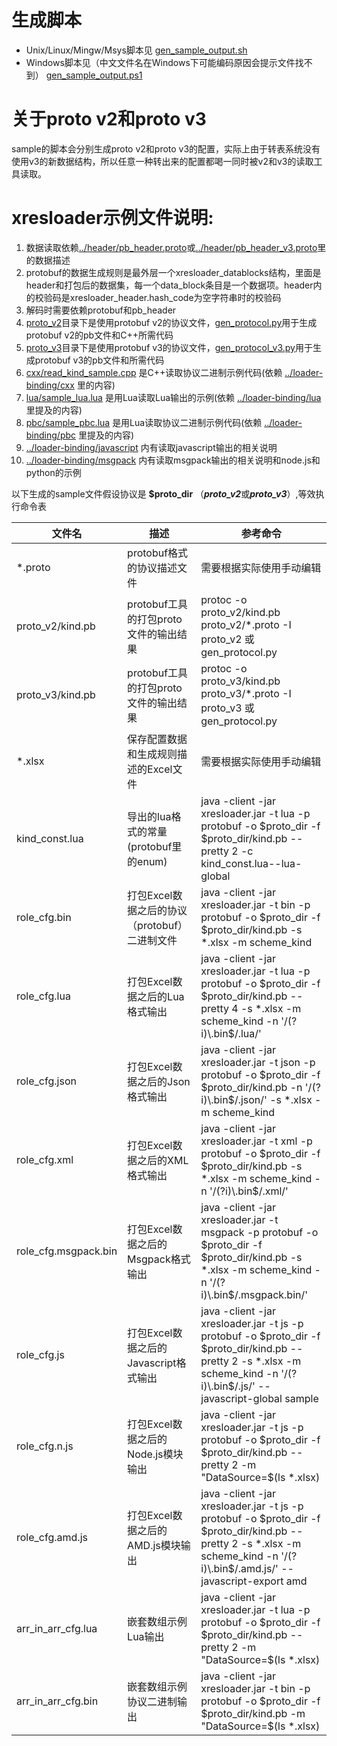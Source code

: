 生成脚本
======

+ Unix/Linux/Mingw/Msys脚本见 [gen_sample_output.sh](gen_sample_output.sh)
+ Windows脚本见（中文文件名在Windows下可能编码原因会提示文件找不到） [gen_sample_output.ps1](gen_sample_output.ps1)


关于proto v2和proto v3
======
sample的脚本会分别生成proto v2和proto v3的配置，实际上由于转表系统没有使用v3的新数据结构，所以任意一种转出来的配置都喝一同时被v2和v3的读取工具读取。


xresloader示例文件说明:
======

1. 数据读取依赖[../header/pb_header.proto](../header/pb_header.proto)或[../header/pb_header_v3.proto](../header/pb_header.proto)里的数据描述
2. protobuf的数据生成规则是最外层一个xresloader_datablocks结构，里面是header和打包后的数据集，每一个data_block条目是一个数据项。header内的校验码是xresloader_header.hash_code为空字符串时的校验码
3. 解码时需要依赖protobuf和pb_header
4. [proto_v2](sample/proto_v2)目录下是使用protobuf v2的协议文件，[gen_protocol.py](gen_protocol.py)用于生成protobuf v2的pb文件和C++所需代码
5. [proto_v3](sample/proto_v3)目录下是使用protobuf v3的协议文件，[gen_protocol_v3.py](gen_protocol.py)用于生成protobuf v3的pb文件和所需代码
6. [cxx/read_kind_sample.cpp](cxx/read_kind_sample.cpp) 是C++读取协议二进制示例代码(依赖 [../loader-binding/cxx](../loader-binding/cxx) 里的内容)
7. [lua/sample_lua.lua](lua/sample_lua.lua) 是用Lua读取Lua输出的示例(依赖 [../loader-binding/lua](../loader-binding/lua) 里提及的内容)
8. [pbc/sample_pbc.lua](pbc/sample_pbc.lua) 是用Lua读取协议二进制示例代码(依赖 [../loader-binding/pbc](../loader-binding/pbc) 里提及的内容)
9. [../loader-binding/javascript](../loader-binding/javascript) 内有读取javascript输出的相关说明
10. [../loader-binding/msgpack](../loader-binding/msgpack) 内有读取msgpack输出的相关说明和node.js和python的示例


以下生成的sample文件假设协议是 **$proto_dir** （***proto_v2***或***proto_v3***）,等效执行命令表

文件名               |  描述                                        |  参考命令 
--------------------|----------------------------------------------|----------
*.proto             |  protobuf格式的协议描述文件                     | 需要根据实际使用手动编辑
proto_v2/kind.pb    |  protobuf工具的打包proto文件的输出结果           | protoc -o proto_v2/kind.pb proto_v2/*.proto -I proto_v2 或 gen_protocol.py
proto_v3/kind.pb    |  protobuf工具的打包proto文件的输出结果           | protoc -o proto_v3/kind.pb proto_v3/*.proto -I proto_v3 或 gen_protocol.py
*.xlsx              |  保存配置数据和生成规则描述的Excel文件            | 需要根据实际使用手动编辑
kind_const.lua      |  导出的lua格式的常量(protobuf里的enum)          | java -client -jar xresloader.jar -t lua -p protobuf -o $proto_dir -f $proto_dir/kind.pb --pretty 2 -c kind_const.lua--lua-global
role_cfg.bin        |  打包Excel数据之后的协议（protobuf）二进制文件    | java -client -jar xresloader.jar -t bin -p protobuf -o $proto_dir -f $proto_dir/kind.pb -s *.xlsx -m scheme_kind
role_cfg.lua        |  打包Excel数据之后的Lua格式输出                 | java -client -jar xresloader.jar -t lua -p protobuf -o $proto_dir -f $proto_dir/kind.pb --pretty 4 -s *.xlsx -m scheme_kind -n '/(?i)\.bin$/\.lua/'
role_cfg.json       |  打包Excel数据之后的Json格式输出                | java -client -jar xresloader.jar -t json -p protobuf -o $proto_dir -f $proto_dir/kind.pb -n '/(?i)\.bin$/\.json/' -s *.xlsx -m scheme_kind
role_cfg.xml        |  打包Excel数据之后的XML格式输出                 | java -client -jar xresloader.jar -t xml -p protobuf -o $proto_dir -f $proto_dir/kind.pb -s *.xlsx -m scheme_kind -n '/(?i)\.bin$/\.xml/'
role_cfg.msgpack.bin|  打包Excel数据之后的Msgpack格式输出             | java -client -jar xresloader.jar -t msgpack -p protobuf -o $proto_dir -f $proto_dir/kind.pb -s *.xlsx -m scheme_kind -n '/(?i)\.bin$/\.msgpack.bin/'
role_cfg.js         |  打包Excel数据之后的Javascript格式输出          | java -client -jar xresloader.jar -t js -p protobuf -o $proto_dir -f $proto_dir/kind.pb --pretty 2 -s *.xlsx -m scheme_kind -n '/(?i)\.bin$/\.js/' --javascript-global sample
role_cfg.n.js       |  打包Excel数据之后的Node.js模块输出             | java -client -jar xresloader.jar -t js -p protobuf -o $proto_dir -f $proto_dir/kind.pb --pretty 2 -m "DataSource=$(ls *.xlsx)|kind|3,1" -m "MacroSource=$(ls *.xlsx)|macro|2,1" -m "ProtoName=role_cfg" -m "OutputFile=role_cfg.bin" -m "KeyRow=2" -m "KeyCase=lower" -m "KeyWordSplit=_" -m 'KeyWordRegex=[A-Z_\$ \t\r\n]|[_\$ \t\r\n]|[a-zA-Z_\$]' -n '/(?i)\.bin$/\.n\.js/' --javascript-export nodejs
role_cfg.amd.js     |  打包Excel数据之后的AMD.js模块输出              | java -client -jar xresloader.jar -t js -p protobuf -o $proto_dir -f $proto_dir/kind.pb --pretty 2 -s *.xlsx -m scheme_kind -n '/(?i)\.bin$/\.amd\.js/' --javascript-export amd
arr_in_arr_cfg.lua  |  嵌套数组示例Lua输出                           | java -client -jar xresloader.jar -t lua -p protobuf -o $proto_dir -f $proto_dir/kind.pb --pretty 2 -m "DataSource=$(ls *.xlsx)|arr_in_arr|3,1" -m "MacroSource=$(ls *.xlsx)|macro|2,1" -m ProtoName=arr_in_arr_cfg -m OutputFile=arr_in_arr_cfg.lua -m KeyRow=2 -o proto_v3
arr_in_arr_cfg.bin  |  嵌套数组示例协议二进制输出                     | java -client -jar xresloader.jar -t bin -p protobuf -o $proto_dir -f $proto_dir/kind.pb -m "DataSource=$(ls *.xlsx)|arr_in_arr|3,1" -m "MacroSource=$(ls *.xlsx)|macro|2,1" -m ProtoName=arr_in_arr_cfg -m OutputFile=arr_in_arr_cfg.bin -m KeyRow=2 -o proto_v3
